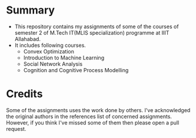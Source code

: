 # Summary

- This repository contains my assignments of some of the courses of semester 2 of M.Tech IT(MLIS specialization) programme at IIIT Allahabad.
- It includes following courses.
  - Convex Optimization
  - Introduction to Machine Learning
  - Social Network Analysis
  - Cognition and Cognitive Process Modelling

# Credits

Some of the assignments uses the work done by others. I've acknowledged the original authors in the references list of concerned assignments. However, if you think I've missed some of them then please open a pull request.
